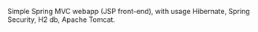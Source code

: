 Simple Spring MVC webapp (JSP front-end), with usage Hibernate, Spring Security, H2 db, Apache Tomcat. 

